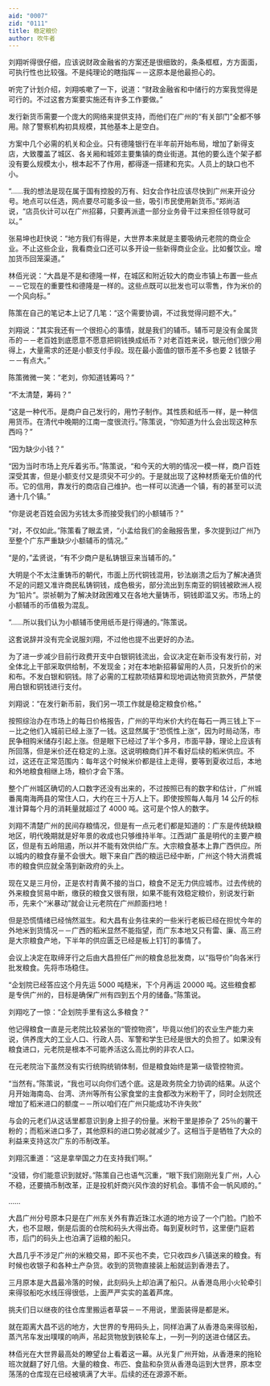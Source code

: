 ```yaml
---
aid: "0007"
zid: "0111"
title: 稳定粮价
author: 吹牛者
---
```


刘翔听得很仔细，应该说财政金融省的方案还是很细致的，条条框框，方方面面，可执行性也比较强。不是纯理论的瞎指挥－－这原本是他最担心的。

听完了计划介绍，刘翔咳嗽了一下，说道：“财政金融省和中储行的方案我觉得是可行的。不过这套方案要实施还有许多工作要做。”

发行新货币需要一个庞大的网络来提供支持，而他们在广州的“有关部门”全都不够用。除了警察机构初具规模，其他基本上是空白。

方案中几个必需的机关和企业。只有德隆银行在半年前开始布局，增加了新得支店，大致覆盖了城区、各关厢和城郊主要集镇的商业街道。其他的要么连个架子都没有要么规模太小，根本起不了作用，都得逐一搭建和充实。人员上的缺口也不小。

“……我的想法是现在属于国有控股的万有、妇女合作社应该尽快到广州来开设分号。地点可以任选，网点要尽可能多设一些，吸引市民使用新货币。”郑尚洁说，“店员伙计可以在广州招募，只要再派遣一部分业务骨干过来担任领导就可以。”

张易坤也赶快说：“地方我们有得是，大世界本来就是主要吸纳元老院的商业企业。不止这些企业，我看商业口还可以多开设一些新得商业企业。比如餐饮业。增加货币回笼渠道。”

林佰光说：“大昌是不是和德隆一样，在城区和附近较大的商业市镇上布置一些点－－它现在的重要性和德隆是一样的。这些点既可以批发也可以零售，作为米价的一个风向标。”

陈策在自己的笔记本上记了几笔：“这个需要协调，不过我觉得问题不大。”

刘翔说：“其实我还有一个很担心的事情，就是我们的辅币。辅币可是没有金属货币的－－老百姓到底愿意不愿意把铜钱换成纸币？对老百姓来说，银元他们很少用得上，大量需求的还是小额支付手段。现在最小面值的银币差不多也要 2 钱银子－－有点大。”

陈策微微一笑：“老刘，你知道钱筹吗？”

“不太清楚，筹码？”

“这是一种代币。是商户自己发行的，用竹子制作。其性质和纸币一样，是一种信用货币。在清代中晚期的江南一度很流行。”陈策说，“你知道为什么会出现这种东西吗？”

“因为缺少小钱？”

“因为当时市场上充斥着劣币。”陈策说，“和今天的大明的情况一模一样，商户百姓深受其害，但是小额支付又是须臾不可少的。于是就出现了这种材质毫无价值的代币。它的信用，靠发行的商店自己维护。也一样可以流通一个镇，有的甚至可以流通十几个镇。”

“你是说老百姓会因为劣钱太多而接受我们的小额辅币？”

“对，不仅如此。”陈策看了眼孟贤，“小孟给我们的金融报告里，多次提到过广州乃至整个广东严重缺少小额辅币的情况。”

“是的，”孟贤说，“有不少商户是私铸银豆来当辅币的。”

大明是个不太注重铸币的朝代，市面上历代铜钱混用，钞法崩溃之后为了解决通货不足的问题又准许商民私铸铜钱，成色极劣，部分流出到东南亚的铜钱被欧洲人视为“铅片”。崇祯朝为了解决财政困难又在各地大量铸币，铜钱即滥又劣。市场上的小额辅币的币值极为混乱。

“……所以我们认为小额辅币使用纸币是行得通的。”陈策说。

这套说辞并没有完全说服刘翔，不过他也提不出更好的办法。

为了进一步减少目前行政费开支中白银铜钱流出，会议决定在新币没有发行前，对全体北上干部采取供给制，不发现金；对在本地新招募留用的人员，只发折价的米和布。不发白银和铜钱。除了必需的工程款项结算和现地调达物资货款外，严禁使用白银和铜钱进行支付。

刘翔说：“在发行新币前，我们另一项工作就是稳定粮食价格。”

按照综治办在市场上的每日价格报告，广州的平均米价大约在每石一两三钱上下－－比之他们入城前已经上涨了一钱。这显然属于“恐慌性上涨”，因为时局动荡，市民争相购米储存引起上涨。但是眼下已经过了半个多月，市面平静，理论上应该有所回落，但是米价还在稳定的上涨。这说明粮商们并不看好后续的稻米供应。不过，这还在正常范围内：每年这个时候米价都是往上走得，要等到夏收过后，本地和外地粮食相继上场，粮价才会下落。

整个广州城区确切的人口数字还没有出来的，不过按照已有的数字和估计，广州城番禺南海两县的常住人口，大约在三十万人上下。即使按照每人每月 14 公斤的标准计算每个月的消耗量就超过了 4000 吨。这可是个惊人的数字。

刘翔不清楚广州的民间存粮情况，但是有一点元老们都是知道的：广东是传统缺粮地区，明代晚期就是好年景的收成也只够维持半年。江西湖广虽是明代的主要产粮区，但是有五岭阻遏，所以并不能有效供给广东。大宗粮食基本上靠广西供应。所以城内的粮食存量不会很大。眼下来自广西的粮运已经中断，广州这个特大消费城市的粮食供应就全落到新政府的头上。

现在又是三月份，正是农村青黄不接的当口，粮食不足无力供应城市。过去传统的外来粮食贸易中断，缴获的粮食又很有限，如果不能有效稳定粮价，别说发行新币，先来个“米暴动”就会让元老院在广州颜面扫地！

但是恐慌情绪已经悄然滋生。和大昌有业务往来的一些米行老板已经在担忧今年的外地米到货情况－－广西的稻米显然不能指望，而广东本地又只有雷、廉、高三府是大宗粮食产地，下半年的供应匮乏已经是板上钉钉的事情了。

会议上决定在取缔牙行之后由大昌担任广州的粮食总批发商，以“指导价”向各米行批发粮食。先将市场稳住。

“企划院已经答应这个月先运 5000 吨糙米，下个月再运 20000 吨。这些粮食都是专供广州的，目标是确保广州有四到五个月的储备。”陈策说。

刘翔吃了一惊：“企划院手里有这么多粮食？”

他记得粮食一直是元老院比较紧张的“管控物资”，毕竟以他们的农业生产能力来说，供养庞大的工业人口、行政人员、军警和学生已经是很大的负担了。如果没有粮食进口，元老院是根本不可能养活这么高比例的非农人口。

在元老院治下虽然没有实行统购统销体制，但是粮食始终是第一级管控物资。

“当然有。”陈策说，“我也可以向你们透个底。这是政务院全力协调的结果。从这个月开始海南岛、台湾、济州等所有公家食堂的主食都改为米粉干了，同时企划院还增加了稻米进口的额度－－所以咱们在广州只能成功不许失败”

与会的元老们从这话里都意识到身上担子的份量。米粉干里是掺杂了 25％的薯干粉的；而稻米进口多了，其他原料的进口势必就减少了。这相当于是牺牲了大众的利益来支持这次广东的币制改革。

刘翔沉重道：“这是拿举国之力在支持我们啊。”

“没错，你们能意识到就好。”陈策自己也语气沉重，“眼下我们刚刚光复广州，人心不稳，还要搞币制改革，正是投机奸商兴风作浪的好机会。事情不会一帆风顺的。”

……

大昌广州分号原本只是在广州东关外有靠近珠江水道的地方设了一个门脸。门脸不大，也不显眼，倒是后面的仓院和码头大得出奇。每到夏秋时节，这里便门庭若市，后门的码头上也泊满了运粮的船只。

大昌几乎不涉足广州的米粮交易，即不买也不卖，它只收四乡八镇送来的粮食。有时候也收银子和各种土产杂货。收到的货物直接装上船就运到香港去了。

三月原本是大昌最冷落的时候，此刻码头上却泊满了船只。从香港岛用小火轮牵引来得驳船吃水线压得很低，上面严严实实的盖着芦席。

挑夫们日以继夜的往仓库里搬运者草袋－－不用说，里面装得是都是米。

就在距离大昌不远的地方，大世界的专用码头上，同样泊满了从香港岛来得驳船，蒸汽吊车发出噗噗的响声，吊起货物放到铁轮车上，一列一列的送进仓储区去。

林佰光在大世界最高处的瞭望台上看着这一幕。从光复广州开始，从香港来的拖轮班次就翻了好几倍。大量的粮食、布匹、食盐和杂货从香港岛运到大世界，原本空荡荡的仓库现在已经被填满了大半。后续的还在源源不断。
